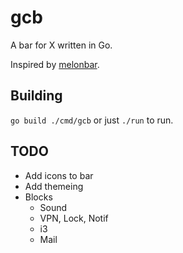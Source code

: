 # gcb

A bar for X written in Go.

Inspired by [melonbar](https://github.com/onodera-punpun/melonbar).

## Building

`go build ./cmd/gcb` or just `./run` to run.

## TODO

- Add icons to bar
- Add themeing
- Blocks
  - Sound
  - VPN, Lock, Notif
  - i3
  - Mail
